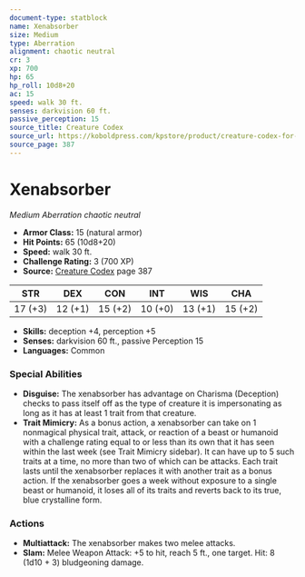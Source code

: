```yaml
---
document-type: statblock
name: Xenabsorber
size: Medium
type: Aberration
alignment: chaotic neutral
cr: 3
xp: 700
hp: 65
hp_roll: 10d8+20
ac: 15
speed: walk 30 ft.
senses: darkvision 60 ft. 
passive_perception: 15
source_title: Creature Codex
source_url: https://koboldpress.com/kpstore/product/creature-codex-for-5th-edition-dnd
source_page: 387
---
```


# Xenabsorber

*Medium* *Aberration* *chaotic neutral*

- **Armor Class:** 15 (natural armor)
- **Hit Points:** 65 (10d8+20)
- **Speed:** walk 30 ft.
- **Challenge Rating:** 3 (700 XP)
- **Source:** [Creature Codex](https://koboldpress.com/kpstore/product/creature-codex-for-5th-edition-dnd) page 387

| STR | DEX | CON | INT | WIS | CHA |
| --- | --- | --- | --- | --- | --- |
| 17 (+3) | 12 (+1) | 15 (+2) | 10 (+0) | 13 (+1) | 15 (+2) |

- **Skills:** deception +4, perception +5
- **Senses:** darkvision 60 ft., passive Perception 15
- **Languages:** Common

### Special Abilities

- **Disguise:** The xenabsorber has advantage on Charisma (Deception) checks to pass itself off as the type of creature it is impersonating as long as it has at least 1 trait from that creature.
- **Trait Mimicry:** As a bonus action, a xenabsorber can take on 1 nonmagical physical trait, attack, or reaction of a beast or humanoid with a challenge rating equal to or less than its own that it has seen within the last week (see Trait Mimicry sidebar). It can have up to 5 such traits at a time, no more than two of which can be attacks. Each trait lasts until the xenabsorber replaces it with another trait as a bonus action. If the xenabsorber goes a week without exposure to a single beast or humanoid, it loses all of its traits and reverts back to its true, blue crystalline form.

### Actions

- **Multiattack:** The xenabsorber makes two melee attacks.
- **Slam:** Melee Weapon Attack: +5 to hit, reach 5 ft., one target. Hit: 8 (1d10 + 3) bludgeoning damage.
